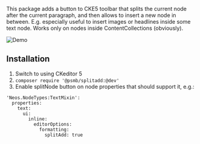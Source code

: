 This package adds a button to CKE5 toolbar that splits the current node after the current paragraph, and then allows to insert a new node in between.
E.g. especially useful to insert images or headlines inside some text node.
Works only on nodes inside ContentCollections (obviously).

![Demo](https://user-images.githubusercontent.com/837032/43409799-9657c1f4-942d-11e8-9e37-922bffeccec4.gif)


## Installation

1. Switch to using CKeditor 5
2. `composer require '@psmb/splitadd:@dev'`
3. Enable splitNode button on node properties that should support it, e.g.:

```
'Neos.NodeTypes:TextMixin':
  properties:
    text:
      ui:
        inline:
          editorOptions:
            formatting:
              splitAdd: true
```
